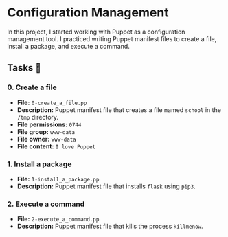 # Configuration Management

In this project, I started working with Puppet as a configuration management tool. I practiced writing Puppet manifest files to create a file, install a package, and execute a command.

## Tasks 📃

### 0. Create a file

- **File:** `0-create_a_file.pp`
- **Description:** Puppet manifest file that creates a file named `school` in the `/tmp` directory.
- **File permissions:** `0744`
- **File group:** `www-data`
- **File owner:** `www-data`
- **File content:** `I love Puppet`

### 1. Install a package

- **File:** `1-install_a_package.pp`
- **Description:** Puppet manifest file that installs `flask` using `pip3`.

### 2. Execute a command

- **File:** `2-execute_a_command.pp`
- **Description:** Puppet manifest file that kills the process `killmenow`.
